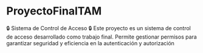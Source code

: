 # ProyectoFinalTAM
🔒 Sistema de Control de Acceso 🔒  Este proyecto es un sistema de control de acceso desarrollado como trabajo final. Permite gestionar permisos para garantizar seguridad y eficiencia en la autenticación y autorización
